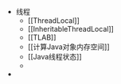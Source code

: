 - 线程
	- [[ThreadLocal]]
	- [[InheritableThreadLocal]]
	- [[TLAB]]
	- [[计算Java对象内存空间]]
	- [[Java线程状态]]
	-
-